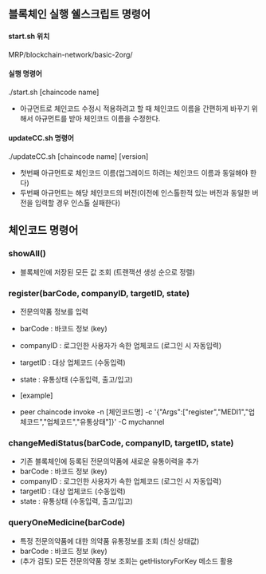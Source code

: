 ## 블록체인 실행 쉘스크립트 명령어

#### start.sh 위치

MRP/blockchain-network/basic-2org/

#### 실행 명령어

./start.sh [chaincode name]

- 아규먼트로 체인코드 수정시 적용하려고 할 때 체인코드 이름을 간편하게 바꾸기 위해서 아규먼트를 받아 체인코드 이름을 수정한다.

#### updateCC.sh 명령어
./updateCC.sh [chaincode name] [version]

- 첫번째 아규먼트로 체인코드 이름(업그레이드 하려는 체인코드 이름과 동일해야 한다)
- 두번째 아규먼트는 해당 체인코드의 버전(이전에 인스톨한적 있는 버전과 동일한 버전을 입력할 경우 인스톨 실패한다)


## 체인코드 명령어

### showAll()

- 블록체인에 저장된 모든 값 조회 (트랜잭션 생성 순으로 정렬)

### register(barCode, companyID, targetID, state)

- 전문의약품 정보를 입력
- barCode : 바코드 정보 (key)
- companyID : 로그인한 사용자가 속한 업체코드 (로그인 시 자동입력)
- targetID : 대상 업체코드 (수동입력)
- state : 유통상태 (수동입력, 출고/입고)
  
- [example]
- peer chaincode invoke -n [체인코드명] -c '{"Args":["register","MEDI1","업체코드","업체코드","유통상태"]}' -C mychannel

### changeMediStatus(barCode, companyID, targetID, state)

- 기존 블록체인에 등록된 전문의약품에 새로운 유통이력을 추가
- barCode : 바코드 정보 (key)
- companyID : 로그인한 사용자가 속한 업체코드 (로그인 시 자동입력)
- targetID : 대상 업체코드 (수동입력)
- state : 유통상태 (수동입력, 출고/입고)

### queryOneMedicine(barCode)
- 특정 전문의약품에 대한 의약품 유통정보를 조회 (최신 상태값)
- barCode : 바코드 정보 (key)
- (추가 검토) 모든 전문의약품 정보 조회는 getHistoryForKey 메소드 활용

